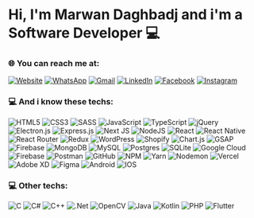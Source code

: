 # Hi, I'm Marwan Daghbadj and i'm a Software Developer 💻


### 🌐 You can reach me at:
[![Website](https://img.shields.io/badge/Website-4285F4.svg?logo=googlechrome&logoColor=white&style=for-the-badge)](https://www.mar1-dev.com/) 
[![WhatsApp](https://img.shields.io/badge/WhatsApp-%25D366.svg?logo=whatsapp&logoColor=white&style=for-the-badge)](https://wa.me/971526251203) 
[![Gmail](https://img.shields.io/badge/Gmail-D14836.svg?logo=gmail&logoColor=white&style=for-the-badge)](mailto:daghbadjmarwan@gmail.com) 
[![LinkedIn](https://img.shields.io/badge/LinkedIn-0077B5.svg?logo=linkedin&logoColor=white&style=for-the-badge)](https://www.linkedin.com/in/marwan-daghbadj-4ab5b3173/) 
[![Facebook](https://img.shields.io/badge/Facebook-1877F2.svg?logo=Facebook&logoColor=white&style=for-the-badge)](https://www.facebook.com/daghbadj.marwan/) 
[![Instagram](https://img.shields.io/badge/Instagram-FA383E.svg?logo=Instagram&logoColor=white&style=for-the-badge)](https://www.instagram.com/marwan.daghbadj/) 

### 💻 And i know these techs:
![HTML5](https://img.shields.io/badge/html5-E34F26.svg?style=for-the-badge&logo=html5&logoColor=white)
![CSS3](https://img.shields.io/badge/css3-1572B6.svg?style=for-the-badge&logo=css3&logoColor=white)
![SASS](https://img.shields.io/badge/SASS-hotpink.svg?style=for-the-badge&logo=sass&logoColor=white)
![JavaScript](https://img.shields.io/badge/javascript-323330.svg?style=for-the-badge&logo=javascript&logoColor=F7DF1E)
![TypeScript](https://img.shields.io/badge/typescript-007ACC.svg?style=for-the-badge&logo=typescript&logoColor=white)
![jQuery](https://img.shields.io/badge/jquery-0769AD.svg?style=for-the-badge&logo=jquery&logoColor=white)
![Electron.js](https://img.shields.io/badge/Electron-191970?style=for-the-badge&logo=electron&logoColor=white)
![Express.js](https://img.shields.io/badge/express.js-404d59.svg?style=for-the-badge&logo=express&logoColor=61DAFB)
![Next JS](https://img.shields.io/badge/Next-black?style=for-the-badge&logo=next.js&logoColor=white)
![NodeJS](https://img.shields.io/badge/node.js-6DA55F?style=for-the-badge&logo=node.js&logoColor=white)
![React](https://img.shields.io/badge/react-20232a.svg?style=for-the-badge&logo=react&logoColor=61DAFB)
![React Native](https://img.shields.io/badge/react_native-20232a.svg?style=for-the-badge&logo=react&logoColor=61DAFB)
![React Router](https://img.shields.io/badge/React_Router-CA4245?style=for-the-badge&logo=react-router&logoColor=white)
![Redux](https://img.shields.io/badge/redux-593d88.svg?style=for-the-badge&logo=redux&logoColor=white)
![WordPress](https://img.shields.io/badge/WordPress-117AC9.svg?style=for-the-badge&logo=wordpress&logoColor=white)
![Shopify](https://img.shields.io/badge/Shopify-7AB55C.svg?style=for-the-badge&logo=shopify&logoColor=white)
![Chart.js](https://img.shields.io/badge/chart.js-F5788D.svg?style=for-the-badge&logo=chart.js&logoColor=white)
![GSAP](https://img.shields.io/badge/GSAP-034716?style=for-the-badge&logo=greensock&logoColor=white)
![Firebase](https://img.shields.io/badge/firebase-a08021?style=for-the-badge&logo=firebase&logoColor=ffcd34)
![MongoDB](https://img.shields.io/badge/MongoDB-4ea94b.svg?style=for-the-badge&logo=mongodb&logoColor=white)
![MySQL](https://img.shields.io/badge/mysql-4479A1.svg?style=for-the-badge&logo=mysql&logoColor=white)
![Postgres](https://img.shields.io/badge/postgres-316192.svg?style=for-the-badge&logo=postgresql&logoColor=white)
![SQLite](https://img.shields.io/badge/sqlite-07405e.svg?style=for-the-badge&logo=sqlite&logoColor=white)
![Google Cloud](https://img.shields.io/badge/GoogleCloud-4285F4.svg?style=for-the-badge&logo=google-cloud&logoColor=white)
![Firebase](https://img.shields.io/badge/firebase-039BE5.svg?style=for-the-badge&logo=firebase)
![Postman](https://img.shields.io/badge/Postman-FF6C37?style=for-the-badge&logo=postman&logoColor=white)
![GitHub](https://img.shields.io/badge/github-121011.svg?style=for-the-badge&logo=github&logoColor=white)
![NPM](https://img.shields.io/badge/NPM-CB3837.svg?style=for-the-badge&logo=npm&logoColor=white)
![Yarn](https://img.shields.io/badge/yarn-2C8EBB.svg?style=for-the-badge&logo=yarn&logoColor=white)
![Nodemon](https://img.shields.io/badge/NODEMON-323330.svg?style=for-the-badge&logo=nodemon&logoColor=%BBDEAD)
![Vercel](https://img.shields.io/badge/vercel-000000.svg?style=for-the-badge&logo=vercel&logoColor=white)
![Adobe XD](https://img.shields.io/badge/Adobe%20XD-470137?style=for-the-badge&logo=adobe%20xd&logoColor=#FF61F6)
![Figma](https://img.shields.io/badge/figma-F24E1E.svg?style=for-the-badge&logo=figma&logoColor=white)
![Android](https://img.shields.io/badge/Android-34A853.svg?style=for-the-badge&logo=android&logoColor=white)
![IOS](https://img.shields.io/badge/IOS-000000.svg?style=for-the-badge&logo=ios&logoColor=white)

### 💻 Other techs:

![C](https://img.shields.io/badge/c-00599C.svg?style=for-the-badge&logo=c&logoColor=white)
![C#](https://img.shields.io/badge/c-239120.svg?style=for-the-badge&logo=csharp&logoColor=white)
![C++](https://img.shields.io/badge/c++-00599C.svg?style=for-the-badge&logo=c%2B%2B&logoColor=white)
![.Net](https://img.shields.io/badge/.NET-5C2D91?style=for-the-badge&logo=.net&logoColor=white)
![OpenCV](https://img.shields.io/badge/opencv-white.svg?style=for-the-badge&logo=opencv&logoColor=white)
![Java](https://img.shields.io/badge/java-ED8B00.svg?style=for-the-badge&logo=openjdk&logoColor=white)
![Kotlin](https://img.shields.io/badge/kotlin-7F52FF.svg?style=for-the-badge&logo=kotlin&logoColor=white)
![PHP](https://img.shields.io/badge/php-777BB4.svg?style=for-the-badge&logo=php&logoColor=white)
![Flutter](https://img.shields.io/badge/Flutter-02569B.svg?style=for-the-badge&logo=Flutter&logoColor=white)




